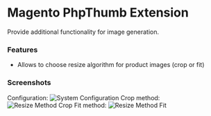 # Magento PhpThumb Extension

Provide additional functionality for image generation. 

### Features
* Allows to choose resize algorithm for product images (crop or fit)

### Screenshots
Configuration:
![System Configuration](https://raw.github.com/SergeyCherepanov/phpthumb/master/doc/configuration.png)
Crop method:
![Resize Method Crop](https://raw.github.com/SergeyCherepanov/phpthumb/master/doc/method-crop.png)
Fit method:
![Resize Method Fit](https://raw.github.com/SergeyCherepanov/phpthumb/master/doc/method-fit.png)


